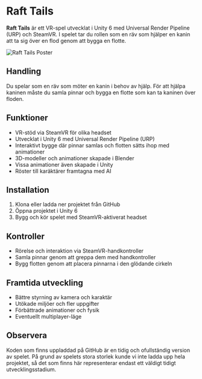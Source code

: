 # Raft Tails

**Raft Tails** är ett VR-spel utvecklat i Unity 6 med Universal Render Pipeline (URP) och SteamVR. I spelet tar du rollen som en räv som hjälper en kanin att ta sig över en flod genom att bygga en flotte.

![Raft Tails Poster](images/Raft-Tails_Poster.png)


## Handling

Du spelar som en räv som möter en kanin i behov av hjälp. För att hjälpa kaninen måste du samla pinnar och bygga en flotte som kan ta kaninen över floden.

## Funktioner

- VR-stöd via SteamVR för olika headset  
- Utvecklat i Unity 6 med Universal Render Pipeline (URP)  
- Interaktivt bygge där pinnar samlas och flotten sätts ihop med animationer  
- 3D-modeller och animationer skapade i Blender 
- Vissa animationer även skapade i Unity
- Röster till karäktärer framtagna med AI

## Installation

1. Klona eller ladda ner projektet från GitHub  
2. Öppna projektet i Unity 6  
3. Bygg och kör spelet med SteamVR-aktiverat headset  

## Kontroller
- Rörelse och interaktion via SteamVR-handkontroller  
- Samla pinnar genom att greppa dem med handkontroller  
- Bygg flotten genom att placera pinnarna i den glödande cirkeln 

## Framtida utveckling
- Bättre styrning av kamera och karaktär
- Utökade miljöer och fler uppgifter  
- Förbättrade animationer och fysik  
- Eventuellt multiplayer-läge  

## Observera
Koden som finns uppladdad på GitHub är en tidig och ofullständig version av spelet. På grund av spelets stora storlek kunde vi inte ladda upp hela projektet, så det som finns här representerar endast ett väldigt tidigt utvecklingsstadium.

